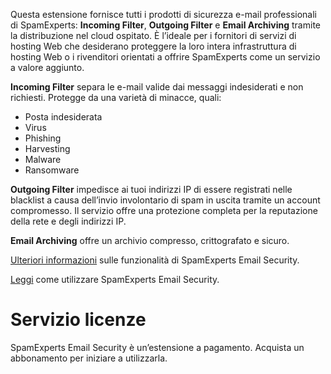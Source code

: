 Questa estensione fornisce tutti i prodotti di sicurezza e-mail professionali di SpamExperts: **Incoming Filter**, **Outgoing Filter** e **Email Archiving** tramite la distribuzione nel cloud ospitato. È l’ideale per i fornitori di servizi di hosting Web che desiderano proteggere la loro intera infrastruttura di hosting Web o i rivenditori orientati a offrire SpamExperts come un servizio a valore aggiunto. 

**Incoming Filter** separa le e-mail valide dai messaggi indesiderati e non richiesti. Protegge da una varietà di minacce, quali: 

- Posta indesiderata 
- Virus 
- Phishing 
- Harvesting 
- Malware 
- Ransomware 

**Outgoing Filter** impedisce ai tuoi indirizzi IP di essere registrati nelle blacklist a causa dell’invio involontario di spam in uscita tramite un account compromesso. Il servizio offre una protezione completa per la reputazione della rete e degli indirizzi IP. 

**Email Archiving** offre un archivio compresso, crittografato e sicuro. 

[Ulteriori informazioni](https://www.spamexperts.com/services/incoming-filtering) sulle funzionalità di SpamExperts Email Security. 

[Leggi](https://github.com/SpamExperts/plesk-extension/blob/master/docs/user-manual.md) come utilizzare SpamExperts Email Security. 

# Servizio licenze 

SpamExperts Email Security è un’estensione a pagamento. Acquista un abbonamento per iniziare a utilizzarla.